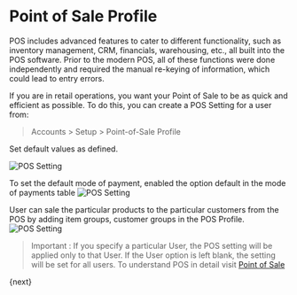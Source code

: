 <!-- add-breadcrumbs -->
# Point of Sale Profile

POS includes advanced features to cater to different functionality, such as
inventory management, CRM, financials, warehousing, etc., all built into the
POS software. Prior to the modern POS, all of these functions were done
independently and required the manual re-keying of information, which could
lead to entry errors.

If you are in retail operations, you want your Point of Sale to be as quick
and efficient as possible. To do this, you can create a POS Setting for a user
from:

> Accounts > Setup > Point-of-Sale Profile

Set default values as defined.

<img class="screenshot" alt="POS Setting" src="{{docs_base_url}}/assets/img/pos-setting/pos_profile.png">

To set the default mode of payment, enabled the option default in the mode of payments table
<img class="screenshot" alt="POS Setting" src="{{docs_base_url}}/assets/img/pos-setting/default_mop.png">

User can sale the particular products to the particular customers from the POS by adding item groups, customer groups in the POS Profile.
<img class="screenshot" alt="POS Setting" src="{{docs_base_url}}/assets/img/pos-setting/item_customer_group.png">

> Important : If you specify a particular User, the POS setting will be
applied only to that User. If the User option is left blank, the setting will
be set for all users. To understand POS in detail visit [Point of Sale](/docs/user/manual/en/accounts/point-of-sale-pos-invoice.html)

{next}
